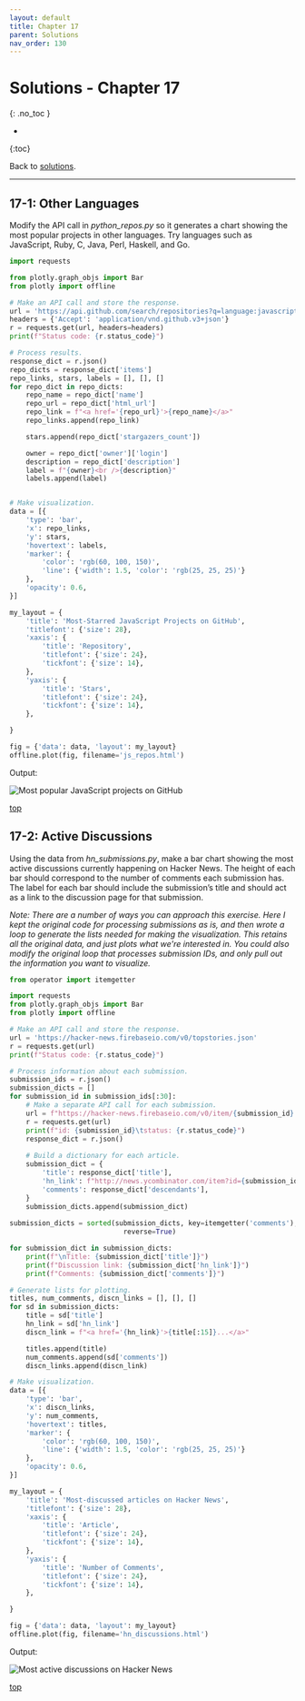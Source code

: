 ```yaml
---
layout: default
title: Chapter 17
parent: Solutions
nav_order: 130
---
```


# Solutions - Chapter 17
{: .no_toc }

* 
{:toc}

Back to [solutions](../solutions).

---

## 17-1: Other Languages

Modify the API call in *python_repos.py* so it generates a chart showing the most popular projects in other languages. Try languages such as JavaScript, Ruby, C, Java, Perl, Haskell, and Go.

```python
import requests

from plotly.graph_objs import Bar
from plotly import offline

# Make an API call and store the response.
url = 'https://api.github.com/search/repositories?q=language:javascript&sort=stars'
headers = {'Accept': 'application/vnd.github.v3+json'}
r = requests.get(url, headers=headers)
print(f"Status code: {r.status_code}")

# Process results.
response_dict = r.json()
repo_dicts = response_dict['items']
repo_links, stars, labels = [], [], []
for repo_dict in repo_dicts:
    repo_name = repo_dict['name']
    repo_url = repo_dict['html_url']
    repo_link = f"<a href='{repo_url}'>{repo_name}</a>"
    repo_links.append(repo_link)

    stars.append(repo_dict['stargazers_count'])

    owner = repo_dict['owner']['login']
    description = repo_dict['description']
    label = f"{owner}<br />{description}"
    labels.append(label)


# Make visualization.
data = [{
    'type': 'bar',
    'x': repo_links,
    'y': stars,
    'hovertext': labels,
    'marker': {
        'color': 'rgb(60, 100, 150)',
        'line': {'width': 1.5, 'color': 'rgb(25, 25, 25)'}
    },
    'opacity': 0.6,
}]

my_layout = {
    'title': 'Most-Starred JavaScript Projects on GitHub',
    'titlefont': {'size': 28},
    'xaxis': {
        'title': 'Repository',
        'titlefont': {'size': 24},
        'tickfont': {'size': 14},
    },
    'yaxis': {
        'title': 'Stars',
        'titlefont': {'size': 24},
        'tickfont': {'size': 14},
    },

}

fig = {'data': data, 'layout': my_layout}
offline.plot(fig, filename='js_repos.html')
```

Output:

![Most popular JavaScript projects on GitHub](../../images/solution_images/js_repos.png)

[top](#top)

## 17-2: Active Discussions

Using the data from *hn_submissions.py*, make a bar chart showing the most active discussions currently happening on Hacker News. The height of each bar should correspond to the number of comments each submission has. The label for each bar should include the submission’s title and should act as a link to the discussion page for that submission.

*Note: There are a number of ways you can approach this exercise. Here I kept the original code for processing submissions as is, and then wrote a loop to generate the lists needed for making the visualization. This retains all the original data, and just plots what we're interested in. You could also modify the original loop that processes submission IDs, and only pull out the information you want to visualize.*

```python
from operator import itemgetter

import requests
from plotly.graph_objs import Bar
from plotly import offline

# Make an API call and store the response.
url = 'https://hacker-news.firebaseio.com/v0/topstories.json'
r = requests.get(url)
print(f"Status code: {r.status_code}")

# Process information about each submission.
submission_ids = r.json()
submission_dicts = []
for submission_id in submission_ids[:30]:
    # Make a separate API call for each submission.
    url = f"https://hacker-news.firebaseio.com/v0/item/{submission_id}.json"
    r = requests.get(url)
    print(f"id: {submission_id}\tstatus: {r.status_code}")
    response_dict = r.json()
    
    # Build a dictionary for each article.
    submission_dict = {
        'title': response_dict['title'],
        'hn_link': f"http://news.ycombinator.com/item?id={submission_id}",
        'comments': response_dict['descendants'],
    }
    submission_dicts.append(submission_dict)
    
submission_dicts = sorted(submission_dicts, key=itemgetter('comments'),
                            reverse=True)

for submission_dict in submission_dicts:
    print(f"\nTitle: {submission_dict['title']}")
    print(f"Discussion link: {submission_dict['hn_link']}")
    print(f"Comments: {submission_dict['comments']}")

# Generate lists for plotting.
titles, num_comments, discn_links = [], [], []
for sd in submission_dicts:
    title = sd['title']
    hn_link = sd['hn_link']
    discn_link = f"<a href='{hn_link}'>{title[:15]}...</a>"

    titles.append(title)
    num_comments.append(sd['comments'])
    discn_links.append(discn_link)

# Make visualization.
data = [{
    'type': 'bar',
    'x': discn_links,
    'y': num_comments,
    'hovertext': titles,
    'marker': {
        'color': 'rgb(60, 100, 150)',
        'line': {'width': 1.5, 'color': 'rgb(25, 25, 25)'}
    },
    'opacity': 0.6,
}]

my_layout = {
    'title': 'Most-discussed articles on Hacker News',
    'titlefont': {'size': 28},
    'xaxis': {
        'title': 'Article',
        'titlefont': {'size': 24},
        'tickfont': {'size': 14},
    },
    'yaxis': {
        'title': 'Number of Comments',
        'titlefont': {'size': 24},
        'tickfont': {'size': 14},
    },

}

fig = {'data': data, 'layout': my_layout}
offline.plot(fig, filename='hn_discussions.html')
```

Output:

![Most active discussions on Hacker News](../../images/solution_images/hn_discussions.png)

[top](#top)




